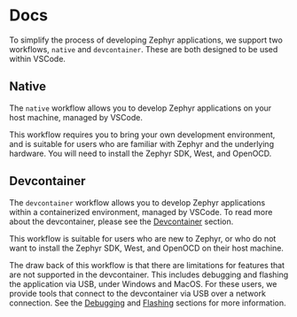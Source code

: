 # Docs

To simplify the process of developing Zephyr applications, we support two workflows, `native` and `devcontainer`. These are both designed to be used within VSCode.

## Native

The `native` workflow allows you to develop Zephyr applications on your host machine, managed by VSCode.

This workflow requires you to bring your own development environment, and is suitable for users who are familiar with Zephyr and the underlying hardware. You will need to install the Zephyr SDK, West, and OpenOCD.

## Devcontainer

The `devcontainer` workflow allows you to develop Zephyr applications within a containerized environment, managed by VSCode. To read more about the devcontainer, please see the [Devcontainer](./devcontainer.md) section.

This workflow is suitable for users who are new to Zephyr, or who do not want to install the Zephyr SDK, West, and OpenOCD on their host machine.

The draw back of this workflow is that there are limitations for features that are not supported in the devcontainer. This includes debugging and flashing the application via USB, under Windows and MacOS. For these users, we provide tools that connect to the devcontainer via USB over a network connection. See the [Debugging](./debugging.md) and [Flashing](./development.md#flashing-external) sections for more information.